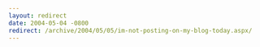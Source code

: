 ```yaml
---
layout: redirect
date: 2004-05-04 -0800
redirect: /archive/2004/05/05/im-not-posting-on-my-blog-today.aspx/
---
```

